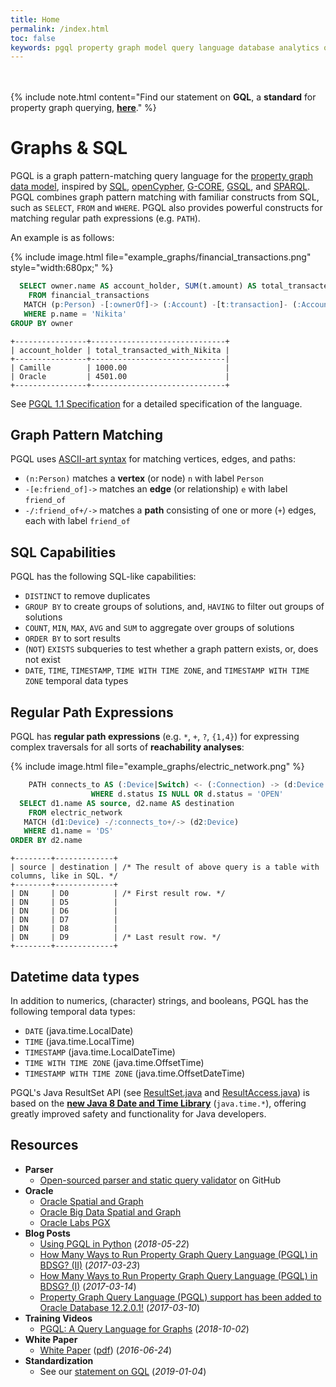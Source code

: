 ```yaml
---
title: Home
permalink: /index.html
toc: false
keywords: pgql property graph model query language database analytics oracle cypher opencypher sparql
---
```


<br/><br/>
{% include note.html content="Find our statement on __GQL__, a __standard__ for property graph querying, [__here__](gql-statement.html)." %}

Graphs & SQL
====================================

PGQL is a graph pattern-matching query language for the [property graph data model](spec/1.1/#property-graph-data-model), inspired by
[SQL](https://en.wikipedia.org/wiki/SQL),
[openCypher](http://www.opencypher.org/),
[G-CORE](http://g-core.org/),
[GSQL](https://doc.tigergraph.com/GSQL-101.html),
and [SPARQL](https://www.w3.org/TR/sparql11-query/).
PGQL combines graph pattern matching with familiar constructs from SQL, such as `SELECT`, `FROM` and `WHERE`.
PGQL also provides powerful constructs for matching regular path expressions (e.g. `PATH`).

An example is as follows:

{% include image.html file="example_graphs/financial_transactions.png" style="width:680px;" %}

```sql
  SELECT owner.name AS account_holder, SUM(t.amount) AS total_transacted_with_Nikita
    FROM financial_transactions
   MATCH (p:Person) -[:ownerOf]-> (:Account) -[t:transaction]- (:Account) <-[:ownerOf]- (owner:Person|Company)
   WHERE p.name = 'Nikita'
GROUP BY owner
```

```
+----------------+------------------------------+
| account_holder | total_transacted_with_Nikita |
+----------------+------------------------------|
| Camille        | 1000.00                      |
| Oracle         | 4501.00                      |
+----------------+------------------------------+
```

See [PGQL 1.1 Specification](spec/1.1/) for a detailed specification of the language.

Graph Pattern Matching
----------------------

PGQL uses [ASCII-art syntax](https://neo4j.com/developer/cypher-query-language/) for matching vertices, edges, and paths:

 * `(n:Person)` matches a __vertex__ (or node) `n` with label `Person`
 * `-[e:friend_of]->` matches an __edge__ (or relationship) `e` with label `friend_of`
 * `-/:friend_of+/->` matches a __path__ consisting of one or more (`+`) edges, each with label `friend_of`

SQL Capabilities
-------------------

PGQL has the following SQL-like capabilities:

 * `DISTINCT` to remove duplicates
 * `GROUP BY` to create groups of solutions, and, `HAVING` to filter out groups of solutions
 * `COUNT`, `MIN`, `MAX`, `AVG` and `SUM` to aggregate over groups of solutions
 * `ORDER BY` to sort results
 * (`NOT`) `EXISTS` subqueries to test whether a graph pattern exists, or, does not exist
 * `DATE`, `TIME`, `TIMESTAMP`, `TIME WITH TIME ZONE`, and `TIMESTAMP WITH TIME ZONE` temporal data types

Regular Path Expressions
------------------------

PGQL has __regular path expressions__ (e.g. `*`, `+`, `?`, `{1,4}`) for expressing complex traversals for all sorts of __reachability analyses__:

{% include image.html file="example_graphs/electric_network.png" %}

```sql
    PATH connects_to AS (:Device|Switch) <- (:Connection) -> (d:Device|Switch) /* Devices and switches are connected by two edges. */
                  WHERE d.status IS NULL OR d.status = 'OPEN'                  /* Only consider switches with OPEN status. */
  SELECT d1.name AS source, d2.name AS destination
    FROM electric_network
   MATCH (d1:Device) -/:connects_to+/-> (d2:Device)                            /* We match the connects_to pattern one or more (+) times. */
   WHERE d1.name = 'DS'
ORDER BY d2.name
```

```
+--------+-------------+
| source | destination | /* The result of above query is a table with columns, like in SQL. */
+--------+-------------+
| DN     | D0          | /* First result row. */
| DN     | D5          |
| DN     | D6          |
| DN     | D7          |
| DN     | D8          |
| DN     | D9          | /* Last result row. */
+--------+-------------+
```

Datetime data types
-------------------
In addition to numerics, (character) strings, and booleans, PGQL has the following temporal data types:

 - `DATE` (java.time.LocalDate)
 - `TIME` (java.time.LocalTime)
 - `TIMESTAMP` (java.time.LocalDateTime)
 - `TIME WITH TIME ZONE` (java.time.OffsetTime)
 - `TIMESTAMP WITH TIME ZONE` (java.time.OffsetDateTime)

PGQL's Java ResultSet API
(see [ResultSet.java](https://github.com/oracle/pgql-lang/blob/master/graph-query-ir/src/main/java/oracle/pgql/lang/ResultSet.java)
and [ResultAccess.java](https://github.com/oracle/pgql-lang/blob/master/graph-query-ir/src/main/java/oracle/pgql/lang/ResultAccess.java))
 is based on the [__new Java 8 Date and Time Library__](http://www.oracle.com/technetwork/articles/java/jf14-date-time-2125367.html) (`java.time.*`), offering greatly improved safety and functionality for Java developers.

Resources
---------

 - __Parser__
     - [Open-sourced parser and static query validator](https://github.com/oracle/pgql-lang) on GitHub
 - __Oracle__
     - [Oracle Spatial and Graph](https://www.oracle.com/database/spatial/index.html)
     - [Oracle Big Data Spatial and Graph](https://www.oracle.com/technetwork/database/database-technologies/bigdata-spatialandgraph/overview/index.html)
     - [Oracle Labs PGX](https://www.oracle.com/technetwork/oracle-labs/parallel-graph-analytix/overview/index.html)
 - __Blog Posts__
     - [Using PGQL in Python](https://blogs.oracle.com/bigdataspatialgraph/using-pgql-in-python) (_2018-05-22_)
     - [How Many Ways to Run Property Graph Query Language (PGQL) in BDSG? (II)](https://blogs.oracle.com/bigdataspatialgraph/how-many-ways-to-run-property-graph-query-language-pgql-in-bdsg-ii) (_2017-03-23_)
     - [How Many Ways to Run Property Graph Query Language (PGQL) in BDSG? (I)](https://blogs.oracle.com/bigdataspatialgraph/how-many-ways-to-run-property-graph-query-language-pgql-in-bdsg-i) (_2017-03-14_)
     - [Property Graph Query Language (PGQL) support has been added to Oracle Database 12.2.0.1!](https://blogs.oracle.com/oraclespatial/property-graph-query-language-pgql-support-has-been-added-to-oracle-database-12201) (_2017-03-10_)
 - __Training Videos__
     - [PGQL: A Query Language for Graphs](https://asktom.oracle.com/pls/apex/f?p=100:551:::NO:551:P551_CLASS_ID:4197&cs=1F6BF819D61CFBE3F44500E3F8E156C5C) (_2018-10-02_)
 - __White Paper__
     - [White Paper](http://dl.acm.org/citation.cfm?id=2960421) ([pdf](http://event.cwi.nl/grades/2016/07-VanRest.pdf)) (_2016-06-24_)
 - __Standardization__
     - See our [statement on GQL](gql-statement.html) (_2019-01-04_)
